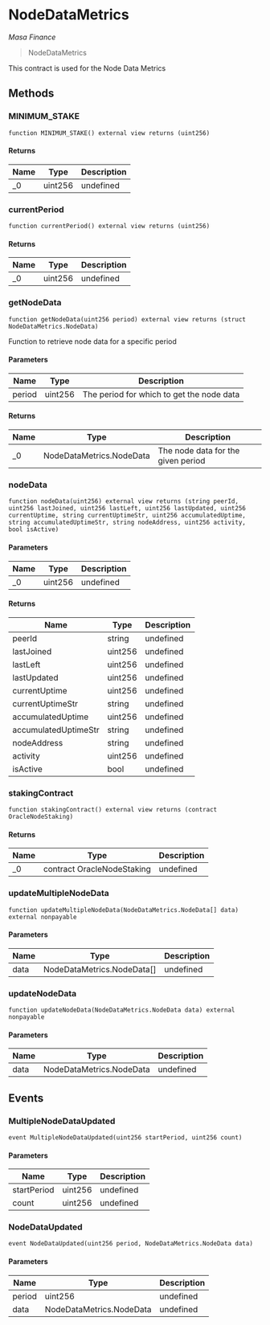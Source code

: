 # NodeDataMetrics

*Masa Finance*

> NodeDataMetrics

This contract is used for the Node Data Metrics



## Methods

### MINIMUM_STAKE

```solidity
function MINIMUM_STAKE() external view returns (uint256)
```






#### Returns

| Name | Type | Description |
|---|---|---|
| _0 | uint256 | undefined |

### currentPeriod

```solidity
function currentPeriod() external view returns (uint256)
```






#### Returns

| Name | Type | Description |
|---|---|---|
| _0 | uint256 | undefined |

### getNodeData

```solidity
function getNodeData(uint256 period) external view returns (struct NodeDataMetrics.NodeData)
```

Function to retrieve node data for a specific period



#### Parameters

| Name | Type | Description |
|---|---|---|
| period | uint256 | The period for which to get the node data |

#### Returns

| Name | Type | Description |
|---|---|---|
| _0 | NodeDataMetrics.NodeData | The node data for the given period |

### nodeData

```solidity
function nodeData(uint256) external view returns (string peerId, uint256 lastJoined, uint256 lastLeft, uint256 lastUpdated, uint256 currentUptime, string currentUptimeStr, uint256 accumulatedUptime, string accumulatedUptimeStr, string nodeAddress, uint256 activity, bool isActive)
```





#### Parameters

| Name | Type | Description |
|---|---|---|
| _0 | uint256 | undefined |

#### Returns

| Name | Type | Description |
|---|---|---|
| peerId | string | undefined |
| lastJoined | uint256 | undefined |
| lastLeft | uint256 | undefined |
| lastUpdated | uint256 | undefined |
| currentUptime | uint256 | undefined |
| currentUptimeStr | string | undefined |
| accumulatedUptime | uint256 | undefined |
| accumulatedUptimeStr | string | undefined |
| nodeAddress | string | undefined |
| activity | uint256 | undefined |
| isActive | bool | undefined |

### stakingContract

```solidity
function stakingContract() external view returns (contract OracleNodeStaking)
```






#### Returns

| Name | Type | Description |
|---|---|---|
| _0 | contract OracleNodeStaking | undefined |

### updateMultipleNodeData

```solidity
function updateMultipleNodeData(NodeDataMetrics.NodeData[] data) external nonpayable
```





#### Parameters

| Name | Type | Description |
|---|---|---|
| data | NodeDataMetrics.NodeData[] | undefined |

### updateNodeData

```solidity
function updateNodeData(NodeDataMetrics.NodeData data) external nonpayable
```





#### Parameters

| Name | Type | Description |
|---|---|---|
| data | NodeDataMetrics.NodeData | undefined |



## Events

### MultipleNodeDataUpdated

```solidity
event MultipleNodeDataUpdated(uint256 startPeriod, uint256 count)
```





#### Parameters

| Name | Type | Description |
|---|---|---|
| startPeriod  | uint256 | undefined |
| count  | uint256 | undefined |

### NodeDataUpdated

```solidity
event NodeDataUpdated(uint256 period, NodeDataMetrics.NodeData data)
```





#### Parameters

| Name | Type | Description |
|---|---|---|
| period  | uint256 | undefined |
| data  | NodeDataMetrics.NodeData | undefined |



